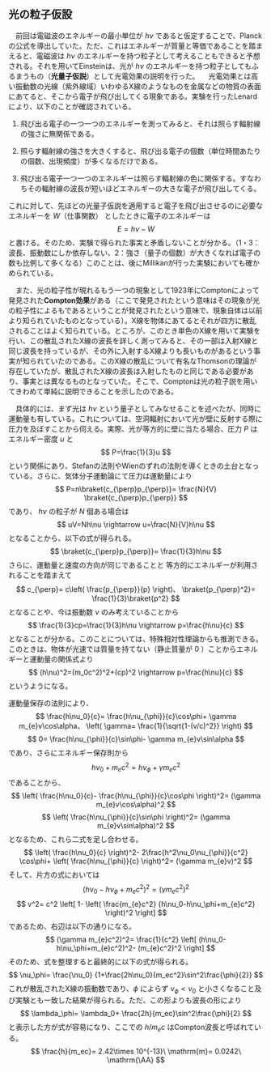 
## 光の粒子仮設

　前回は電磁波のエネルギーの最小単位が $h\nu$ であると仮定することで、Planckの公式を導出していた。ただ、これはエネルギーが質量と等価であることを踏まえると、電磁波は $h\nu$ のエネルギーを持つ粒子として考えることもできると予想される。それを用いてEinsteinは、光が $h\nu$ のエネルギーを持つ粒子としてもふるまうもの（**光量子仮説**）として光電効果の説明を行った。
　光電効果とは高い振動数の光線（紫外線域）いわゆるX線のようなものを金属などの物質の表面にあてると、そこから電子が飛び出してくる現象である。実験を行ったLenardにより、以下のことが確認されている。

1. 飛び出る電子の一つ一つのエネルギーを測ってみると、それは照らす輻射線の強さに無関係である。

1. 照らす輻射線の強さを大きくすると、飛び出る電子の個数（単位時間あたりの個数、出現頻度）が多くなるだけである。

1. 飛び出る電子一つ一つのエネルギーは照らす輻射線の色に関係する。すなわちその輻射線の波長が短いほどエネルギーの大きな電子が飛び出してくる。

これに対して、先ほどの光量子仮説を適用すると電子を飛び出させるのに必要なエネルギーを $W$（仕事関数） としたときに電子のエネルギーは
$$
    E=h\nu-W
$$
と書ける。そのため、実験で得られた事実と矛盾しないことが分かる。（1・3：波長、振動数にしか依存しない、2：強さ（量子の個数）が大きくなれば電子の数も比例して多くなる）このことは、後にMillikanが行った実験においても確かめられている。

　また、光の粒子性が現れるもう一つの現象として1923年にComptonによって発見された**Compton効果**がある（ここで発見されたという意味はその現象が光の粒子性によるもであるということが発見されたという意味で、現象自体は以前より知られていたものとなっている）。X線を物体にあてるとそれが四方に散乱されることはよく知られている。ところが、このとき単色のX線を用いて実験を行い、この散乱されたX線の波長を詳しく測ってみると、その一部は入射X線と同じ波長を持っているが、その外に入射するX線よりも長いものがあるという事実が知られていたのである。このX線の散乱について有名なThomsonの理論が存在していたが、散乱されたX線の波長は入射したものと同じである必要があり、事実とは異なるものとなっていた。そこで、Comptonは光の粒子説を用いてきわめて単純に説明できることを示したのである。

　具体的には、まず光は $h\nu$ という量子としてみなせることを述べたが、同時に運動量も有している。これについては、空洞輻射において光が壁に反射する際に圧力を及ぼすことから伺える。実際、光が等方的に壁に当たる場合、圧力 $P$ はエネルギー密度 $u$ と 
$$
    P=\frac{1}{3}u
$$
という関係にあり、Stefanの法則やWienのずれの法則を導くときの土台となっている。さらに、気体分子運動論にて圧力は運動量により
$$
    P=n\braket{c_{\perp}p_{\perp}}=
    \frac{N}{V}
    \braket{c_{\perp}p_{\perp}}
$$
であり、 $h\nu$ の粒子が $N$ 個ある場合は
$$
    uV=Nh\nu
    \rightarrow
    u=\frac{N}{V}h\nu
$$
となることから、以下の式が得られる。
$$
    \braket{c_{\perp}p_{\perp}}=
    \frac{1}{3}h\nu
$$
さらに、運動量と速度の方向が同じであることと 等方的にエネルギーが利用されることを踏まえて
$$
    c_{\perp}=
    c\left(
        \frac{p_{\perp}}{p}
    \right)、
    \braket{p_{\perp}^2}=
    \frac{1}{3}\braket{p^2}
$$
となることや、今は振動数 $\nu$ のみ考えていることから
$$
    \frac{1}{3}cp=\frac{1}{3}h\nu
    \rightarrow
    p=\frac{h\nu}{c}
$$
となることが分かる。このことについては、特殊相対性理論からも推測できる。このときは、物体が光速では質量を持てない（静止質量が $0$ ）ことからエネルギーと運動量の関係式より
$$
    (h\nu)^2=(m_0c^2)^2+(cp)^2
    \rightarrow
    p=\frac{h\nu}{c}
$$
というようになる。

運動量保存の法則により、
$$
    \frac{h\nu_0}{c}=
    \frac{h\nu_{\phi}}{c}\cos\phi+
    \gamma m_{e}v\cos\alpha、
    \left(
        \gamma=
        \frac{1}{\sqrt{1-(v/c)^2}}
    \right)
$$
$$
    0=
    \frac{h\nu_{\phi}}{c}\sin\phi-
    \gamma m_{e}v\sin\alpha
$$
であり、さらにエネルギー保存則から
$$
    h\nu_0+m_{e}c^2=
    h\nu_\phi+\gamma  m_{e}c^2
$$
であることから、
$$
    \left(
        \frac{h\nu_0}{c}-
        \frac{h\nu_{\phi}}{c}\cos\phi
    \right)^2=
    (\gamma m_{e}v\cos\alpha)^2
$$
$$
    \left(
        \frac{h\nu_{\phi}}{c}\sin\phi
    \right)^2=
    (\gamma m_{e}v\sin\alpha)^2
$$
となるため、これら二式を足し合わせる。
$$
    \left(
        \frac{h\nu_0}{c}
    \right)^2-
    2\frac{h^2\nu_0\nu_{\phi}}{c^2}
    \cos\phi+
    \left(
        \frac{h\nu_{\phi}}{c}
    \right)^2=
    (\gamma m_{e}v)^2
$$
そして、片方の式においては
$$
    (h\nu_0-h\nu_\phi+m_{e}c^2)^2=
    (\gamma  m_{e}c^2)^2
$$
$$
    v^2=
    c^2
    \left[
        1-
        \left(
            \frac{m_{e}c^2}
            {h\nu_0-h\nu_\phi+m_{e}c^2}
        \right)^2
    \right]
$$
であるため、右辺は以下の通りになる。
$$
    (\gamma  m_{e}c^2)^2=
    \frac{1}{c^2}
    \left[
        (h\nu_0-h\nu_\phi+m_{e}c^2)^2-
        (m_{e}c^2)^2
    \right]
$$
そのため、式を整理すると最終的に以下の式が得られる。
$$
    \nu_\phi=
    \frac{\nu_0}
    {1+\frac{2h\nu_0}{m_ec^2}\sin^2\frac{\phi}{2}}
$$
これが散乱されたX線の振動数であり、$\phi$ によらず $\nu_\phi<\nu_0$ と小さくなること及び実験とも一致した結果が得られる。ただ、この形よりも波長の形により
$$
    \lambda_\phi=
    \lambda_0+
    \frac{2h}{m_ec}\sin^2\frac{\phi}{2}
$$ 
と表示した方が式が容易になり、ここでの $h/m_ec$ はCompton波長と呼ばれている。
$$
    \frac{h}{m_ec}=
    2.42\times 10^{-13}\ \mathrm{m}=
    0.0242\ \mathrm{\AA}
$$